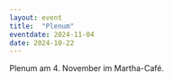 ```yaml
---
layout: event
title:  "Plenum"
eventdate: 2024-11-04
date: 2024-10-22
---
```


<p class="intro">Plenum am 4. November im Martha-Café.</p>
